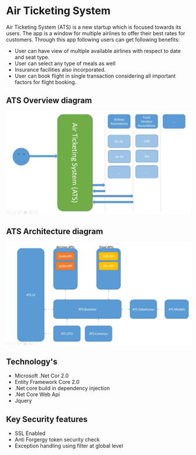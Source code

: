 # Air Ticketing System #
Air Ticketing System (ATS) is a new startup which is focused towards its users.  The app is a window for multiple airlines to offer their best rates for customers.  Through this app following users can get following benefits:

* User can have view of multiple available airlines with respect to date and seat type.
* User can select any type of meals as well
* Insurance facilities also incorporated.
* User can book flight in single transaction considering all important factors for flight booking.

## ATS Overview diagram ##

<img src="/src/images/overview.jpg" width="550"/>

## ATS Architecture diagram ##

<img src="/src/images/Architecture.JPG" width="550"/>

## Technology's ##

* Microsoft .Net Cor 2.0
* Entity Framework Core 2.0
* .Net core build in dependency injection
* .Net Core Web Api
* Jquery

## Key Security features ##

* SSL Enabled
* Anti Forgergy token security check
* Exception handling using filter at global level


